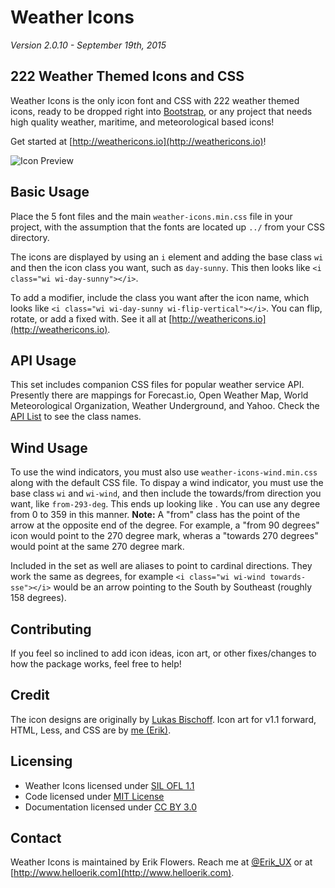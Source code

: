 # Weather Icons
*Version 2.0.10 - September 19th, 2015*

## 222 Weather Themed Icons and CSS

Weather Icons is the only icon font and CSS with 222 weather themed icons, ready to be dropped right into [Bootstrap](http://www.getbootstrap.com), or any project that needs high quality weather, maritime, and meteorological based icons!

Get started at [http://weathericons.io](http://weathericons.io)!

![Icon Preview](http://i.imgur.com/XmZW2q3.png)

## Basic Usage

Place the 5 font files and the main `weather-icons.min.css` file in your project, with the assumption that the fonts are located up `../` from your CSS directory.

The icons are displayed by using an `i` element and adding the base class `wi` and then the icon class you want, such as `day-sunny`. This then looks like `<i class="wi wi-day-sunny"></i>`.

To add a modifier, include the class you want after the icon name, which looks like `<i class="wi wi-day-sunny wi-flip-vertical"></i>`. You can flip, rotate, or add a fixed with. See it all at [http://weathericons.io](http://weathericons.io).

## API Usage

This set includes companion CSS files for popular weather service API. Presently there are mappings for Forecast.io, Open Weather Map, World Meteorological Organization, Weather Underground, and Yahoo. Check the [API List](https://erikflowers.github.io/weather-icons/api-list.html) to see the class names.

## Wind Usage

To use the wind indicators, you must also use `weather-icons-wind.min.css` along with the default CSS file. To dispay a wind indicator, you must use the base class `wi` and `wi-wind`, and then include the towards/from direction you want, like `from-293-deg`. This ends up looking like . You can use any degree from 0 to 359 in this manner. **Note:** A "from" class has the point of the arrow at the opposite end of the degree. For example, a "from 90 degrees" icon would point to the 270 degree mark, wheras a "towards 270 degrees" would point at the same 270 degree mark.

Included in the set as well are aliases to point to cardinal directions. They work the same as degrees, for example `<i class="wi wi-wind towards-sse"></i>` would be an arrow pointing to the South by Southeast (roughly 158 degrees). 

## Contributing
If you feel so inclined to add icon ideas, icon art, or other fixes/changes to how the package works, feel free to help!

## Credit
The icon designs are originally by [Lukas Bischoff](http://www.twitter.com/artill). Icon art for v1.1 forward, HTML, Less, and CSS are by [me (Erik)](http://www.helloerik.com).

## Licensing

* Weather Icons licensed under [SIL OFL 1.1](http://scripts.sil.org/OFL)
* Code licensed under [MIT License](http://opensource.org/licenses/mit-license.html)
* Documentation licensed under [CC BY 3.0](http://creativecommons.org/licenses/by/3.0)

## Contact
Weather Icons is maintained by Erik Flowers. Reach me at [@Erik_UX](http://www.twitter.com/Erik_UX) or at [http://www.helloerik.com](http://www.helloerik.com).
